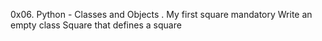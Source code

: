0x06. Python - Classes and Objects
. My first square
mandatory
Write an empty class Square that defines a square

